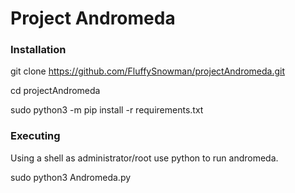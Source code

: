 # Project Andromeda

### Installation

git clone https://github.com/FluffySnowman/projectAndromeda.git

cd projectAndromeda

sudo python3 -m pip install -r requirements.txt

### Executing

Using a shell as administrator/root use python to run andromeda.

sudo python3 Andromeda.py